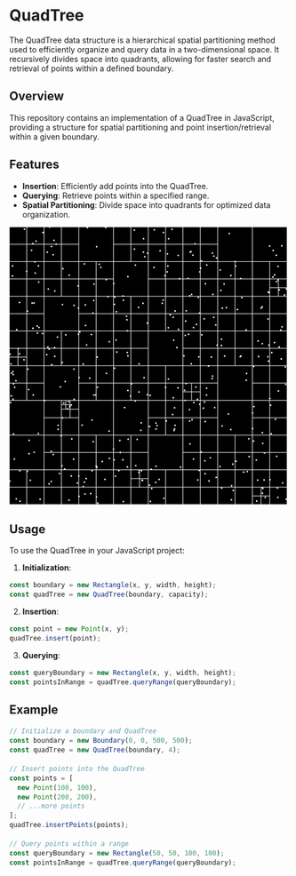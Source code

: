 # QuadTree

The QuadTree data structure is a hierarchical spatial partitioning method used to efficiently organize and query data in a two-dimensional space. It recursively divides space into quadrants, allowing for faster search and retrieval of points within a defined boundary.

## Overview

This repository contains an implementation of a QuadTree in JavaScript, providing a structure for spatial partitioning and point insertion/retrieval within a given boundary.

## Features

- **Insertion**: Efficiently add points into the QuadTree.
- **Querying**: Retrieve points within a specified range.
- **Spatial Partitioning**: Divide space into quadrants for optimized data organization.

![QuadTree Render](assets/quadtree.gif)

## Usage

To use the QuadTree in your JavaScript project:

1. **Initialization**:
```javascript
const boundary = new Rectangle(x, y, width, height);
const quadTree = new QuadTree(boundary, capacity);
```

2. **Insertion**:
```javascript
const point = new Point(x, y);
quadTree.insert(point);
```

3. **Querying**:
```javascript
const queryBoundary = new Rectangle(x, y, width, height);
const pointsInRange = quadTree.queryRange(queryBoundary);
```

## Example

```javascript
// Initialize a boundary and QuadTree
const boundary = new Boundary(0, 0, 500, 500);
const quadTree = new QuadTree(boundary, 4);

// Insert points into the QuadTree
const points = [
  new Point(100, 100),
  new Point(200, 200),
  // ...more points
];
quadTree.insertPoints(points);

// Query points within a range
const queryBoundary = new Rectangle(50, 50, 100, 100);
const pointsInRange = quadTree.queryRange(queryBoundary);
```